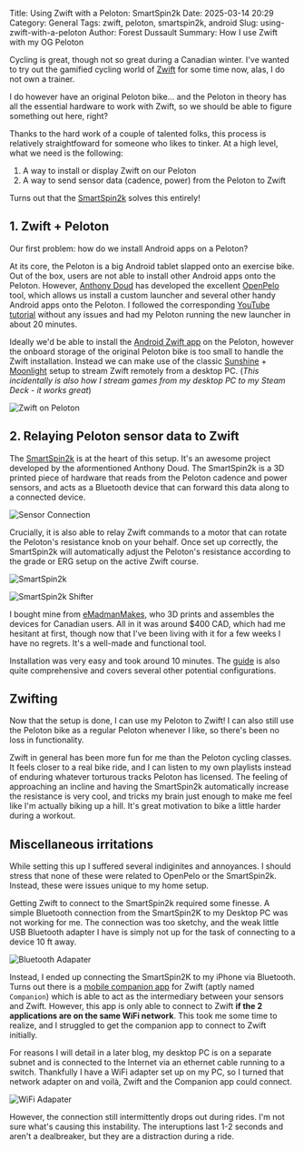 Title: Using Zwift with a Peloton: SmartSpin2k
Date: 2025-03-14 20:29
Category: General
Tags: zwift, peloton, smartspin2k, android
Slug: using-zwift-with-a-peloton
Author: Forest Dussault
Summary: How I use Zwift with my OG Peloton

Cycling is great, though not so great during a Canadian winter. I've wanted to try out the gamified cycling world of [Zwift](www.zwift.com) for some 
time now, alas, I do not own a trainer. 

I do however have an original Peloton bike... and the Peloton in theory has all the essential hardware to work with Zwift,
so we should be able to figure something out here, right?

Thanks to the hard work of a couple of talented folks, this process is relatively straightfoward for someone who 
likes to tinker. At a high level, what we need is the following:

1. A way to install or display Zwift on our Peloton
2. A way to send sensor data (cadence, power) from the Peloton to Zwift

Turns out that the [SmartSpin2k](https://www.smartspin2k.com/) solves this entirely!

## 1. Zwift + Peloton

Our first problem: how do we install Android apps on a Peloton? 

At its core, the Peloton is a big Android 
tablet slapped onto an exercise bike. Out of the box, users are not able to install other Android apps onto the Peloton. 
However, [Anthony Doud](https://github.com/doudar) has 
developed the excellent [OpenPelo](https://github.com/doudar/OpenPelo) tool, 
which allows us install a custom launcher and several other handy Android apps onto the Peloton. 
I followed the corresponding [YouTube tutorial](https://www.youtube.com/watch?v=Q5XIlXqa0Cg) without any issues and had 
my Peloton running the new launcher in about 20 minutes.

Ideally we'd be able to install the [Android Zwift app](https://play.google.com/store/apps/details?id=com.zwift.zwiftgame&hl=en_CA) on the Peloton, 
however the onboard storage of the original Peloton bike is too small to handle the Zwift installation.
Instead we can make use of the classic [Sunshine](https://github.com/LizardByte/Sunshine) + [Moonlight](https://github.com/moonlight-stream) setup to stream Zwift 
remotely from a desktop PC.
(_This incidentally is also how I stream games from my desktop PC to my Steam Deck - it works great_)

![Zwift on Peloton](/images/zwift-with-peloton/it_works.JPEG "Zwift streamed via Moonlight to the Peloton tablet")

## 2. Relaying Peloton sensor data to Zwift

The [SmartSpin2k](https://www.smartspin2k.com/) is at the heart of this setup. It's an awesome project developed 
by the aformentioned Anthony Doud. The SmartSpin2k is a 3D printed piece of hardware that reads from the Peloton cadence 
and power sensors, and acts as a Bluetooth device that can forward this data along to a connected device. 

![Sensor Connection](/images/zwift-with-peloton/sensor_connection.JPEG "Rerouting Peloton sensor data to the SmartSpin2k")

Crucially, it is also able to relay Zwift commands to a motor that can rotate the Peloton's resistance knob on your 
behalf. Once set up correctly, the SmartSpin2k will automatically adjust the Peloton's resistance according to the 
grade or ERG setup on the active Zwift course.

![SmartSpin2k](/images/zwift-with-peloton/smartspin2k.JPEG "SmartSpin2k motorized resistance controller")

![SmartSpin2k Shifter](/images/zwift-with-peloton/shifter.JPEG "SmartSpin2k gear shifter, allows for manual adjustments to resistance")

I bought mine from [eMadmanMakes](https://www.etsy.com/listing/1356903775/smartspin2k-v3-spin-bike-smart-trainer?etsrc=sdt), 
who 3D prints and assembles the devices for Canadian users. All in it was around $400 CAD, which had me hesitant at first, 
though now that I've been living with it for a few weeks I have no regrets. It's a well-made and functional tool.

Installation was very easy and took around 10 minutes. The [guide](https://docs.smartspin2k.com/documentation/configuration.html) is also quite comprehensive and covers several other 
potential configurations.

## Zwifting

Now that the setup is done, I can use my Peloton to Zwift! I can also still use the Peloton bike as a regular 
Peloton whenever I like, so there's been no loss in functionality. 

Zwift in general has been more fun for me than the Peloton cycling classes. It feels closer to a real bike ride, and I 
can listen to my own playlists instead of enduring whatever torturous tracks Peloton has licensed. The feeling of approaching an 
incline and having the SmartSpin2k automatically increase the resistance is very cool, and tricks my brain just enough to make me feel like 
I'm actually biking up a hill. It's great motivation to bike a little harder during a workout. 

## Miscellaneous irritations

While setting this up I suffered several indiginites and annoyances. I should stress that none of these were related to 
OpenPelo or the SmartSpin2k. Instead, these were issues unique to my home setup.  

Getting Zwift to connect to the SmartSpin2k required some finesse. A simple Bluetooth connection from the SmartSpin2K to my Desktop PC 
was not working for me. The connection was too sketchy, and the weak little USB Bluetooth adapter I have is simply not up 
for the task of connecting to a device 10 ft away.

![Bluetooth Adapater](/images/zwift-with-peloton/bluetooth_adapter.JPEG "An inadequate Bluetooth adapter")

Instead, I ended up connecting the SmartSpin2K to my iPhone via Bluetooth. Turns out there is a [mobile companion app](https://apps.apple.com/us/app/zwift-companion/id934083691) 
for Zwift (aptly named `Companion`) which is able to act as the intermediary between your sensors and Zwift. 
However, this app is only able to connect to Zwift 
**if the 2 applications are on the same WiFi network**. This took me some time to realize, and I struggled to get the 
companion app to connect to Zwift initially. 

For reasons I will detail in a later blog, my desktop PC is on a separate subnet and is connected to the Internet via 
an ethernet cable running to a switch. Thankfully I have a WiFi adapter set up on my PC, so I turned that 
network adapter on and voilà, Zwift and the Companion app could connect.

![WiFi Adapater](/images/zwift-with-peloton/wifi_adapter.JPEG "The WiFi adapter that saved the day")

However, the connection still intermittently drops out during rides. I'm not sure what's causing this instability. 
The interuptions last 1-2 seconds and aren't a dealbreaker, but they are a distraction during a ride.